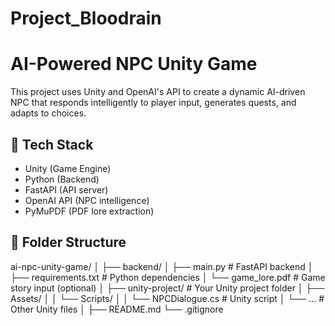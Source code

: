 # Project_Bloodrain
# AI-Powered NPC Unity Game
This project uses Unity and OpenAI's API to create a dynamic AI-driven NPC that responds intelligently to player input, generates quests, and adapts to choices.
## 🔧 Tech Stack
- Unity (Game Engine)
- Python (Backend)
- FastAPI (API server)
- OpenAI API (NPC intelligence)
- PyMuPDF (PDF lore extraction)

## 📂 Folder Structure

ai-npc-unity-game/
│
├── backend/
│   ├── main.py                 # FastAPI backend
│   ├── requirements.txt        # Python dependencies
│   └── game_lore.pdf           # Game story input (optional)
│
├── unity-project/              # Your Unity project folder
│   ├── Assets/
│   │   └── Scripts/
│   │       └── NPCDialogue.cs  # Unity script
│   └── ...                     # Other Unity files
│
├── README.md
└── .gitignore
